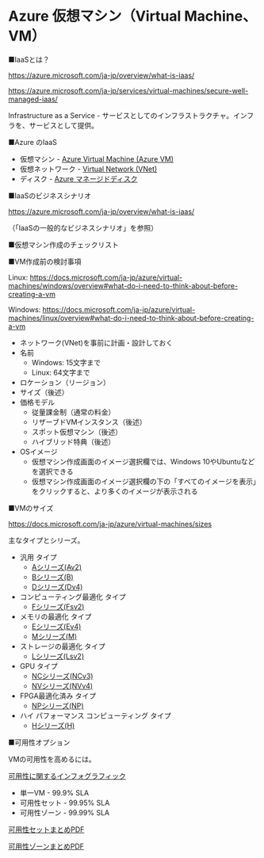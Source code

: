 # Azure 仮想マシン（Virtual Machine、VM）

■IaaSとは？

https://azure.microsoft.com/ja-jp/overview/what-is-iaas/

https://azure.microsoft.com/ja-jp/services/virtual-machines/secure-well-managed-iaas/

Infrastructure as a Service - サービスとしてのインフラストラクチャ。インフラを、サービスとして提供。

■Azure のIaaS

- 仮想マシン - [Azure Virtual Machine (Azure VM)](https://azure.microsoft.com/ja-jp/services/virtual-machines/)
- 仮想ネットワーク - [Virtual Network (VNet)](https://azure.microsoft.com/ja-jp/services/virtual-network/)
- ディスク - [Azure マネージドディスク](https://docs.microsoft.com/ja-jp/azure/virtual-machines/managed-disks-overview)

■IaaSのビジネスシナリオ

https://azure.microsoft.com/ja-jp/overview/what-is-iaas/

（「IaaSの一般的なビジネスシナリオ」を参照）

■仮想マシン作成のチェックリスト

■VM作成前の検討事項

Linux:
https://docs.microsoft.com/ja-jp/azure/virtual-machines/windows/overview#what-do-i-need-to-think-about-before-creating-a-vm

Windows:
https://docs.microsoft.com/ja-jp/azure/virtual-machines/linux/overview#what-do-i-need-to-think-about-before-creating-a-vm

- ネットワーク(VNet)を事前に計画・設計しておく
- 名前
  - Windows: 15文字まで
  - Linux: 64文字まで
- ロケーション（リージョン）
- サイズ（後述）
- 価格モデル
  - 従量課金制（通常の料金）
  - リザーブドVMインスタンス（後述）
  - スポット仮想マシン（後述）
  - ハイブリッド特典（後述）
- OSイメージ
  - 仮想マシン作成画面のイメージ選択欄では、Windows 10やUbuntuなどを選択できる
  - 仮想マシン作成画面のイメージ選択欄の下の「すべてのイメージを表示」をクリックすると、より多くのイメージが表示される

■VMのサイズ

https://docs.microsoft.com/ja-jp/azure/virtual-machines/sizes

主なタイプとシリーズ。

- 汎用 タイプ
  - [Aシリーズ(Av2)](https://docs.microsoft.com/ja-jp/azure/virtual-machines/av2-series)
  - [Bシリーズ(B)](https://docs.microsoft.com/ja-jp/azure/virtual-machines/sizes-b-series-burstable)
  - [Dシリーズ(Dv4)](https://docs.microsoft.com/ja-jp/azure/virtual-machines/dv4-dsv4-series)
- コンピューティング最適化 タイプ
  - [Fシリーズ(Fsv2)](https://docs.microsoft.com/ja-jp/azure/virtual-machines/fsv2-series)
- メモリの最適化 タイプ
  - [Eシリーズ(Ev4)](https://docs.microsoft.com/ja-jp/azure/virtual-machines/ev4-esv4-series)
  - [Mシリーズ(M)](https://docs.microsoft.com/ja-jp/azure/virtual-machines/m-series)
- ストレージの最適化 タイプ
  - [Lシリーズ(Lsv2)](https://docs.microsoft.com/ja-jp/azure/virtual-machines/lsv2-series)
- GPU タイプ
  - [NCシリーズ(NCv3)](https://docs.microsoft.com/ja-jp/azure/virtual-machines/ncv3-series)
  - [NVシリーズ(NVv4)](https://docs.microsoft.com/ja-jp/azure/virtual-machines/nvv4-series)
- FPGA最適化済み タイプ
  - [NPシリーズ(NP)](https://docs.microsoft.com/ja-jp/azure/virtual-machines/np-series)
- ハイ パフォーマンス コンピューティング タイプ
  - [Hシリーズ(H)](https://docs.microsoft.com/ja-jp/azure/virtual-machines/h-series)

■可用性オプション

VMの可用性を高めるには。

[可用性に関するインフォグラフィック](https://azure.microsoft.com/mediahandler/files/resourcefiles/azure-resiliency-infographic/Azure_resiliency_infographic.pdf)

- 単一VM - 99.9% SLA
- 可用性セット - 99.95% SLA
- 可用性ゾーン - 99.99% SLA

[可用性セットまとめPDF](../AZ-104/pdf/mod08/可用性セット.pdf)

[可用性ゾーンまとめPDF](../AZ-104/pdf/mod08/可用性ゾーン.pdf)


